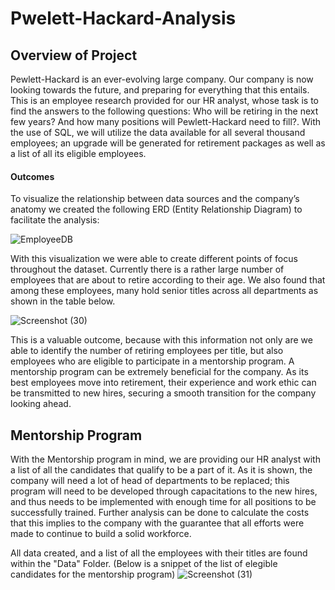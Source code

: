 # Pwelett-Hackard-Analysis

## Overview of Project

Pewlett-Hackard is an ever-evolving large company. Our company is now looking towards the future, and preparing for everything that this entails.  This is an employee research provided for our HR analyst, whose task is to find the answers to the following questions: Who will be retiring in the next few years? And how many positions will Pewlett-Hackard need to fill?. With the use of SQL, we will utilize the data available for all several thousand employees; an upgrade will be generated for retirement packages as well as a list of all its eligible employees.

#### Outcomes

To visualize the relationship between data sources and the company’s anatomy we created the following ERD (Entity Relationship Diagram) to facilitate the analysis:

![EmployeeDB](https://user-images.githubusercontent.com/111472338/208999169-6d8058f6-5804-4689-aa13-e364b9c6c3aa.png)

With this visualization we were able to create different points of focus throughout the dataset. Currently there is a rather large number of employees that are about to retire according to their age. We also found that among these employees, many hold senior titles across all departments as shown in the table below.

![Screenshot (30)](https://user-images.githubusercontent.com/111472338/208999204-2494c463-7ba9-412a-abd3-9343c983a65b.png)

This is a valuable outcome, because with this information not only are we able to identify the number of retiring employees per title, but also employees who are eligible to participate in a mentorship program. 
A mentorship program can be extremely beneficial for the company. As its best employees move into retirement, their experience and work ethic can be transmitted to new hires, securing a smooth transition for the company looking ahead.

## Mentorship Program

With the Mentorship program in mind, we are providing our HR analyst with a list of all the candidates that qualify to be a part of it. As it is shown, the company will need a lot of head of departments to be replaced; this program will need to be developed through capacitations to the new hires, and thus needs to be implemented with enough time for all positions to be successfully trained. Further analysis can be done to calculate the costs that this implies to the company with the guarantee that all efforts were made to continue to build a solid workforce. 

All data created, and a list of all the employees with their titles are found within the "Data" Folder.
(Below is a snippet of the list of elegible candidates for the mentorship program)
![Screenshot (31)](https://user-images.githubusercontent.com/111472338/209000023-aeb11f5e-bd4d-4cbf-abbd-50685d31e992.png)

